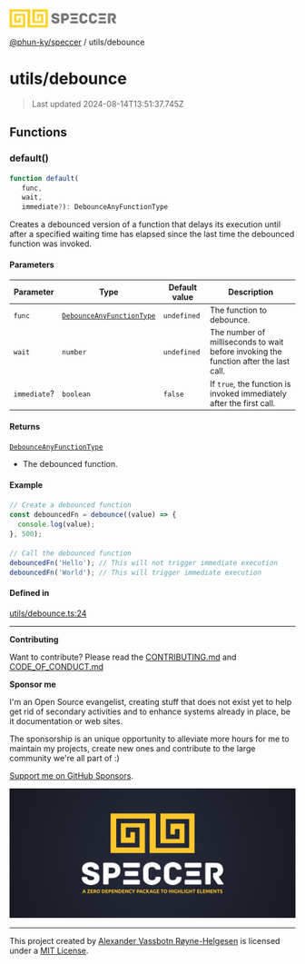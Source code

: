 <div>
  <img alt="SPECCER logo" src="https://raw.githubusercontent.com/phun-ky/speccer/main/public/logo-speccer-horizontal-colored-package.svg?raw=true" style="max-height:32px;" />
</div>

[@phun-ky/speccer](../README.md) / utils/debounce

# utils/debounce

> Last updated 2024-08-14T13:51:37.745Z

## Functions

### default()

```ts
function default(
   func,
   wait,
   immediate?): DebounceAnyFunctionType
```

Creates a debounced version of a function that delays its execution until after a specified waiting time has elapsed since the last time the debounced function was invoked.

#### Parameters

| Parameter    | Type                                                                      | Default value | Description                                                                          |
| ------------ | ------------------------------------------------------------------------- | ------------- | ------------------------------------------------------------------------------------ |
| `func`       | [`DebounceAnyFunctionType`](../types/debounce.md#debounceanyfunctiontype) | `undefined`   | The function to debounce.                                                            |
| `wait`       | `number`                                                                  | `undefined`   | The number of milliseconds to wait before invoking the function after the last call. |
| `immediate`? | `boolean`                                                                 | `false`       | If `true`, the function is invoked immediately after the first call.                 |

#### Returns

[`DebounceAnyFunctionType`](../types/debounce.md#debounceanyfunctiontype)

- The debounced function.

#### Example

```ts
// Create a debounced function
const debouncedFn = debounce((value) => {
  console.log(value);
}, 500);

// Call the debounced function
debouncedFn('Hello'); // This will not trigger immediate execution
debouncedFn('World'); // This will trigger immediate execution
```

#### Defined in

[utils/debounce.ts:24](https://github.com/phun-ky/speccer/blob/main/src/utils/debounce.ts#L24)

---

**Contributing**

Want to contribute? Please read the [CONTRIBUTING.md](https://github.com/phun-ky/speccer/blob/main/CONTRIBUTING.md) and [CODE_OF_CONDUCT.md](https://github.com/phun-ky/speccer/blob/main/CODE_OF_CONDUCT.md)

**Sponsor me**

I'm an Open Source evangelist, creating stuff that does not exist yet to help get rid of secondary activities and to enhance systems already in place, be it documentation or web sites.

The sponsorship is an unique opportunity to alleviate more hours for me to maintain my projects, create new ones and contribute to the large community we're all part of :)

[Support me on GitHub Sponsors](https://github.com/sponsors/phun-ky).

![Speccer banner, with logo and slogan: A zero dependency package to highlight elements](https://github.com/phun-ky/speccer/blob/main/public/speccer-banner.png?raw=true)

---

This project created by [Alexander Vassbotn Røyne-Helgesen](http://phun-ky.net) is licensed under a [MIT License](https://choosealicense.com/licenses/mit/).
